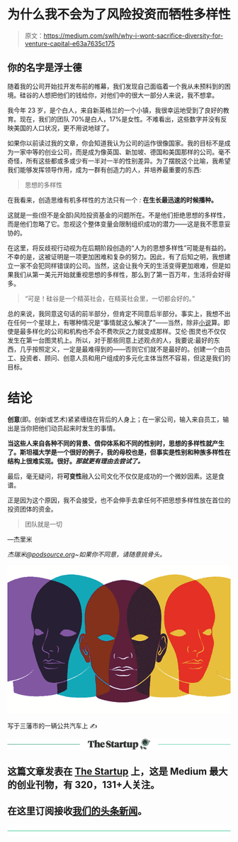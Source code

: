# 为什么我不会为了风险投资而牺牲多样性

> 原文：<https://medium.com/swlh/why-i-wont-sacrifice-diversity-for-venture-capital-e63a7635c175>

## 你的名字是浮士德

随着我的公司开始拉开发布前的帷幕，我们发现自己面临着一个我从未预料到的困境。硅谷的人想把他们的钱给你，对他们中的很大一部分人来说，我不想拿。

我今年 23 岁，是个白人，来自新英格兰的一个小镇，我很幸运地受到了良好的教育。现在，我们的团队 70%是白人，17%是女性。不难看出，这些数字并没有反映美国的人口状况，更不用说地球了。

如果你以前读过我的文章，你会知道我认为公司的运作很像国家。我的目标不是成为一家中等的创业公司，而是成为像英国、新加坡、德国和美国那样的公司。毫不奇怪，所有这些都或多或少有一半对一半的性别差异。为了摆脱这个比喻，我希望我们能够发挥领导作用，成为一群有创造力的人，并培养最重要的东西:

> 思想的多样性

在我看来，创造思维有机多样性的方法只有一个 *:* **在生长最迅速的时候播种。**

这就是一些(但不是全部)风险投资基金的问题所在。不是他们拒绝思想的多样性，而是他们忽略了它。忽视这个整体变量会限制组织成功的潜力——这是我不愿意妥协的。

在这里，将反歧视行动视为在后期阶段创造的“人为的思想多样性”可能是有益的。不幸的是，这被证明是一项更加困难和复杂的努力。因此，有了后知之明，我想建立一家不会犯同样错误的公司。当然，这会让我今天的生活变得更加艰难，但是如果我们从第一美元开始就重视思想的多样性，那么到了第一百万年，生活将会好得多。

> “可是！硅谷是一个精英社会，在精英社会里，一切都会好的。”

总的来说，我同意这句话的前半部分，但肯定不同意后半部分。事实上，我想不出在任何一个星球上，有哪种情况是“事情就这么解决了”——当然，除非[小说](https://www.amazon.com/Foundation-Isaac-Asimov/dp/0553293354)算。即使是最多样化的公司和机构也不会不费吹灰之力就变成那样。艾伦·图灵也不仅仅发生在第一台图灵机上。所以，对于那些同意上述观点的人，我要说:最好的东西，几乎按照定义，一定是最难得到的——否则它们就不是最好的。创建一个由员工、投资者、顾问、创意人员和用户组成的多元化主体当然不容易，但这是我们的目标。

# 结论

**创意**(即。创新或艺术)紧紧缠绕在背后的人身上；在一家公司，输入来自员工，输出是当你把他们动员起来时发生的事情。

**当这些人来自各种不同的背景、信仰体系和不同的性别时，思想的多样性就产生了。斯坦福大学是一个很好的例子，我的母校也是，但事实是性别和种族多样性在结构上很难实现。很好。*那就更有理由去尝试了。***

最后，毫无疑问，将**可变性**融入公司文化不仅仅是成功的一个微妙因素。这是食谱。

正是因为这个原因，我不会接受，也不会伸手去拿任何不把思想多样性放在首位的投资团体的资金。

> 团队就是一切

—杰里米

*杰瑞米@*[*podsource.org*](http://podsource.org/)*~如果你不同意，请随意挑骨头。*

![](img/b8d561852a5accdeef905e227d78dd44.png)

写于三藩市的一辆公共汽车上 ✍️

[![](img/308a8d84fb9b2fab43d66c117fcc4bb4.png)](https://medium.com/swlh)

## 这篇文章发表在 [The Startup](https://medium.com/swlh) 上，这是 Medium 最大的创业刊物，有 320，131+人关注。

## 在这里订阅接收[我们的头条新闻](http://growthsupply.com/the-startup-newsletter/)。

[![](img/b0164736ea17a63403e660de5dedf91a.png)](https://medium.com/swlh)